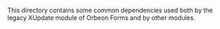 This directory contains some common dependencies used both by the legacy XUpdate module of Orbeon Forms and by other modules.